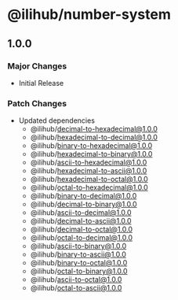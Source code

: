 # @ilihub/number-system

## 1.0.0

### Major Changes

- Initial Release

### Patch Changes

- Updated dependencies
  - @ilihub/decimal-to-hexadecimal@1.0.0
  - @ilihub/hexadecimal-to-decimal@1.0.0
  - @ilihub/binary-to-hexadecimal@1.0.0
  - @ilihub/hexadecimal-to-binary@1.0.0
  - @ilihub/ascii-to-hexadecimal@1.0.0
  - @ilihub/hexadecimal-to-ascii@1.0.0
  - @ilihub/hexadecimal-to-octal@1.0.0
  - @ilihub/octal-to-hexadecimal@1.0.0
  - @ilihub/binary-to-decimal@1.0.0
  - @ilihub/decimal-to-binary@1.0.0
  - @ilihub/ascii-to-decimal@1.0.0
  - @ilihub/decimal-to-ascii@1.0.0
  - @ilihub/decimal-to-octal@1.0.0
  - @ilihub/octal-to-decimal@1.0.0
  - @ilihub/ascii-to-binary@1.0.0
  - @ilihub/binary-to-ascii@1.0.0
  - @ilihub/binary-to-octal@1.0.0
  - @ilihub/octal-to-binary@1.0.0
  - @ilihub/ascii-to-octal@1.0.0
  - @ilihub/octal-to-ascii@1.0.0
